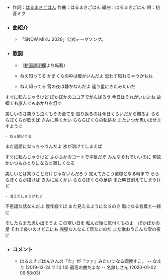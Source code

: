 - 作詞：[はるまきごはん](https://w.atwiki.jp/hmiku/pages/33728.html)
作曲：はるまきごはん
編曲：はるまきごはん
唄：初音ミク
- ### 曲紹介
    - 「SNOW MIKU 2020」公式テーマソング。
- ### [歌詞](https://w.atwiki.jp/hmiku/pages/40356.html)
    - （[動画説明欄](http://www.youtube.com/watch?v=LxC0kD-GuBQ)より転載）
    - ねえ知ってる
かまくらの中は暖かいんだよ
思わず眠れちゃうかもね


    - ねえ知ってる
雪の夜は静かなんだよ
違う星にきたみたいだ

すぐに転んじゃうけど
ぽかぽかのココアでがんばろう
今日はそれがいいよね
故郷でも旅人でもあかりを灯す

美しいのさ笑うも泣くもその全てを
振り返るのは今日くらいだから贈るよ
らららぼくらが歌えば
きみに届くかい
らららぼくらの軌跡を
またいつか思い出せますように


    - ねぇ聞いてる
また退屈になっちゃうんだよ
氷が溶けてしまえば

すぐに転んじゃうけど
ふかふかのコートで平気だぞ
みんなそれでいいのに
何故かいつもひとりになると寂しくなる

美しいとは笑うことだけじゃないんだろう
覚えておこう道標となる時まで
らららぼくらが描けば
きみに届くかい
らららぼくらの足跡
また明日消えてしまうけど


    - 消えてしまうけれど
不思議な話なんだよ
幾年経てば
また見えるようになるのさ
風になる言葉と一緒に

そしたらまた思い出そうよ
この寒い日を
転んだ後に気付くものよ　ぽかぽかの星
それで良いのさどこにも
完璧な人なんて居ないのだ
また歌おうこんな雪の夜に
- ### コメント
    - はるまきごはんさんの『た』が『ツァ』みたいになる調教すこ。 -- なまり (2019-12-24 11:10:14)
最高の曲だよな -- 名無しさん (2020-01-02 09:58:03)
